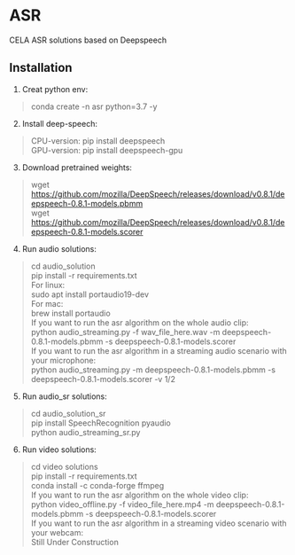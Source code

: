 # ASR
CELA ASR solutions based on Deepspeech

## Installation
1. Creat python env:
>conda create -n asr python=3.7 -y

2. Install deep-speech:
>CPU-version: pip install deepspeech  
>GPU-version: pip install deepspeech-gpu

3. Download pretrained weights:
>wget https://github.com/mozilla/DeepSpeech/releases/download/v0.8.1/deepspeech-0.8.1-models.pbmm   
>wget https://github.com/mozilla/DeepSpeech/releases/download/v0.8.1/deepspeech-0.8.1-models.scorer

4. Run audio solutions:
>cd audio_solution  
>pip install -r requirements.txt    
For linux:  
>sudo apt install portaudio19-dev  
For mac:  
>brew install portaudio  
If you want to run the asr algorithm on the whole audio clip:  
>python audio_streaming.py -f wav_file_here.wav -m deepspeech-0.8.1-models.pbmm -s deepspeech-0.8.1-models.scorer  
If you want to run the asr algorithm in a streaming audio scenario with your microphone:   
>python audio_streaming.py -m deepspeech-0.8.1-models.pbmm -s deepspeech-0.8.1-models.scorer -v 1/2  

5. Run audio_sr solutions:   
>cd audio_solution_sr         
>pip install SpeechRecognition pyaudio     
>python audio_streaming_sr.py    

6. Run video solutions:  
>cd video solutions  
>pip install -r requirements.txt  
>conda install -c conda-forge ffmpeg   
If you want to run the asr algorithm on the whole video clip:  
>python video_offline.py -f video_file_here.mp4 -m deepspeech-0.8.1-models.pbmm -s deepspeech-0.8.1-models.scorer   
If you want to run the asr algorithm in a streaming video scenario with your webcam:   
Still Under Construction  
